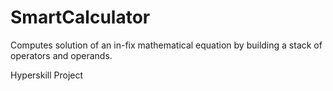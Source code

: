 # SmartCalculator

Computes solution of an in-fix mathematical equation by building a stack of operators and operands.

Hyperskill Project
